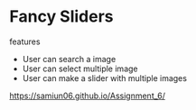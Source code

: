 # Fancy Sliders

features
- User can search a image
- User can select multiple image
- User can make a slider with multiple images

https://samiun06.github.io/Assignment_6/
